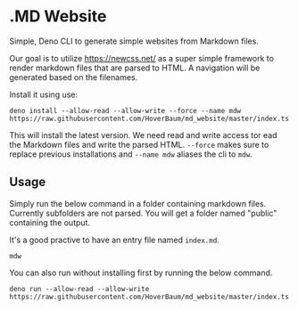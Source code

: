 # .MD Website

Simple, Deno CLI to generate simple websites from Markdown files.

Our goal is to utilize https://newcss.net/ as a super simple framework to render markdown files that are parsed to HTML. A navigation will be generated based on the filenames.

Install it using use:

```
deno install --allow-read --allow-write --force --name mdw https://raw.githubusercontent.com/HoverBaum/md_website/master/index.ts
```

This will install the latest version. We need read and write access tor ead the Markdown files and write the parsed HTML. `--force` makes sure to replace previous installations and `--name mdw` aliases the cli to `mdw`.

## Usage

Simply run the below command in a folder containing markdown files. Currently subfolders are not parsed. You will get a folder named "public" containing the output.

It's a good practive to have an entry file named `index.md`.

```
mdw
```

You can also run without installing first by running the below command.

```
deno run --allow-read --allow-write https://raw.githubusercontent.com/HoverBaum/md_website/master/index.ts
```
